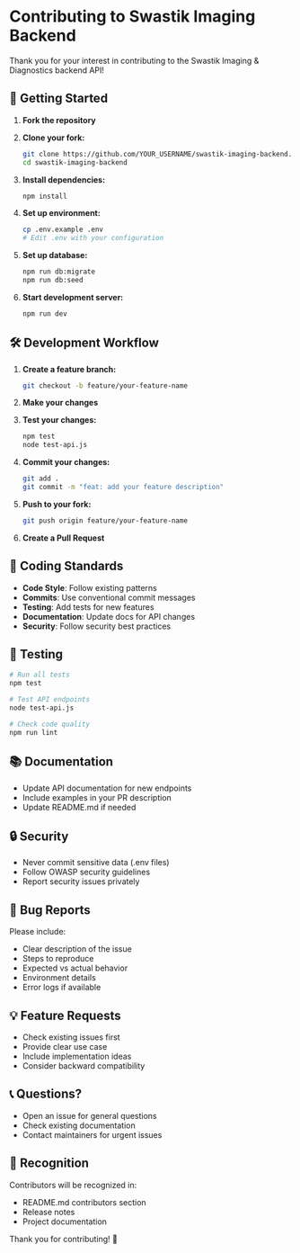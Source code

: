 # Contributing to Swastik Imaging Backend

Thank you for your interest in contributing to the Swastik Imaging & Diagnostics backend API!

## 🚀 Getting Started

1. **Fork the repository**
2. **Clone your fork:**
   ```bash
   git clone https://github.com/YOUR_USERNAME/swastik-imaging-backend.git
   cd swastik-imaging-backend
   ```

3. **Install dependencies:**
   ```bash
   npm install
   ```

4. **Set up environment:**
   ```bash
   cp .env.example .env
   # Edit .env with your configuration
   ```

5. **Set up database:**
   ```bash
   npm run db:migrate
   npm run db:seed
   ```

6. **Start development server:**
   ```bash
   npm run dev
   ```

## 🛠️ Development Workflow

1. **Create a feature branch:**
   ```bash
   git checkout -b feature/your-feature-name
   ```

2. **Make your changes**
3. **Test your changes:**
   ```bash
   npm test
   node test-api.js
   ```

4. **Commit your changes:**
   ```bash
   git add .
   git commit -m "feat: add your feature description"
   ```

5. **Push to your fork:**
   ```bash
   git push origin feature/your-feature-name
   ```

6. **Create a Pull Request**

## 📝 Coding Standards

- **Code Style**: Follow existing patterns
- **Commits**: Use conventional commit messages
- **Testing**: Add tests for new features
- **Documentation**: Update docs for API changes
- **Security**: Follow security best practices

## 🧪 Testing

```bash
# Run all tests
npm test

# Test API endpoints
node test-api.js

# Check code quality
npm run lint
```

## 📚 Documentation

- Update API documentation for new endpoints
- Include examples in your PR description
- Update README.md if needed

## 🔒 Security

- Never commit sensitive data (.env files)
- Follow OWASP security guidelines
- Report security issues privately

## 🐛 Bug Reports

Please include:
- Clear description of the issue
- Steps to reproduce
- Expected vs actual behavior
- Environment details
- Error logs if available

## 💡 Feature Requests

- Check existing issues first
- Provide clear use case
- Include implementation ideas
- Consider backward compatibility

## 📞 Questions?

- Open an issue for general questions
- Check existing documentation
- Contact maintainers for urgent issues

## 🎉 Recognition

Contributors will be recognized in:
- README.md contributors section
- Release notes
- Project documentation

Thank you for contributing! 🙏